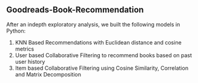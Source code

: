 ## Goodreads-Book-Recommendation

After an indepth exploratory analysis, we built the following models in Python:

1. KNN Based Recommendations with Euclidean distance and cosine metrics
2. User based Collaborative Filtering to recommend books based on past user history
3. Item based Collaborative Filtering using Cosine Similarity, Correlation and Matrix Decomposition

